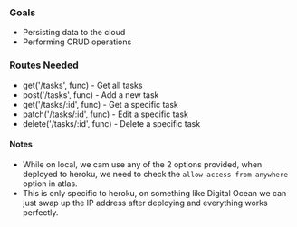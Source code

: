 ### Goals

- Persisting data to the cloud
- Performing CRUD operations

### Routes Needed

- get('/tasks', func) - Get all tasks
- post('/tasks', func) - Add a new task
- get('/tasks/:id', func) - Get a specific task
- patch('/tasks/:id', func) - Edit a specific task
- delete('/tasks/:id', func) - Delete a specific task

#### Notes

- While on local, we cam use any of the 2 options provided, when deployed to heroku, we need to check the `allow access from anywhere` option in atlas.
- This is only specific to heroku, on something like Digital Ocean we can just swap up the IP address after deploying and everything works perfectly.
